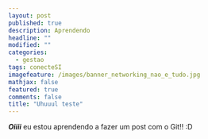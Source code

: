 ```yaml
---
layout: post
published: true
description: Aprendendo
headline: ""
modified: ""
categories: 
  - gestao
tags: conecteSI
imagefeature: /images/banner_networking_nao_e_tudo.jpg
mathjax: false
featured: true
comments: false
title: "Uhuuul teste"
---
```


***Oiiii*** eu estou aprendendo a fazer um post com o Git!! :D
